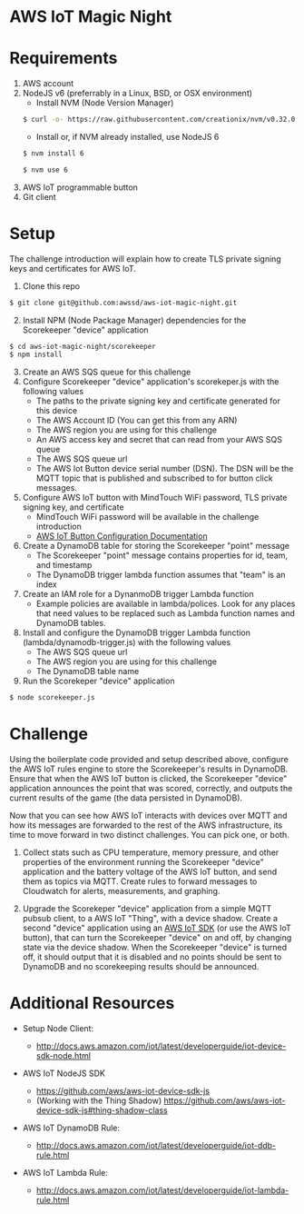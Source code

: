 # AWS IoT Magic Night

# Requirements

1. AWS account
2. NodeJS v6 (preferrably in a Linux, BSD, or OSX environment)
    - Install NVM (Node Version Manager)
    ```sh
    $ curl -o- https://raw.githubusercontent.com/creationix/nvm/v0.32.0/install.sh | bash
    ```
    - Install or, if NVM already installed, use NodeJS 6
    ```sh
    $ nvm install 6
    ```
    ```sh
    $ nvm use 6
    ```
3. AWS IoT programmable button
4. Git client

# Setup

The challenge introduction will explain how to create TLS private signing keys and certificates for AWS IoT.

1. Clone this repo
```sh
$ git clone git@github.com:awssd/aws-iot-magic-night.git
```
2. Install NPM (Node Package Manager) dependencies for the Scorekeeper "device" application
```sh
$ cd aws-iot-magic-night/scorekeeper
$ npm install
```
3. Create an AWS SQS queue for this challenge
4. Configure Scorekeeper "device" application's scorekeper.js with the following values
    - The paths to the private signing key and certificate generated for this device
    - The AWS Account ID (You can get this from any ARN)
    - The AWS region you are using for this challenge
    - An AWS access key and secret that can read from your AWS SQS queue
    - The AWS SQS queue url
    - The AWS Iot Button device serial number (DSN). The DSN will be the MQTT topic that is published and subscribed to for button click messages.    
5. Configure AWS IoT button with MindTouch WiFi password, TLS private signing key, and certificate
    - MindTouch WiFi password will be available in the challenge introduction
    - [AWS IoT Button Configuration Documentation](http://docs.aws.amazon.com/iot/latest/developerguide/configure-iot.html)
6. Create a DynamoDB table for storing the Scorekeeper "point" message
    - The Scorekeeper "point" message contains properties for id, team, and timestamp
    - The DynamoDB trigger lambda function assumes that "team" is an index
7. Create an IAM role for a DynanmoDB trigger Lambda function
    - Example policies are available in lambda/polices. Look for any places that need values to be replaced such as Lambda function names and DynamoDB tables.
8. Install and configure the DynamoDB trigger Lambda function (lambda/dynamodb-trigger.js) with the following values
    - The AWS SQS queue url
    - The AWS region you are using for this challenge
    - The DynamoDB table name
9. Run the Scorekeper "device" application
```sh
$ node scorekeeper.js
```
# Challenge

Using the boilerplate code provided and setup described above, configure the AWS IoT rules engine to store the Scorekeeper's results in DynamoDB. Ensure that when the AWS IoT button is clicked, the Scorekeeper "device" application announces the point that was scored, correctly, and outputs the current results of the game (the data persisted in DynamoDB).

Now that you can see how AWS IoT interacts with devices over MQTT and how its messages are forwarded to the rest of the AWS infrastructure, its time to move forward in two distinct challenges. You can pick one, or both.

1. Collect stats such as CPU temperature, memory pressure, and other properties of the environment running the Scorekeeper "device" application and the battery voltage of the AWS IoT button, and send them as topics via MQTT. Create rules to forward messages to Cloudwatch for alerts, measurements, and graphing.

2. Upgrade the Scorekeper "device" application from a simple MQTT pubsub client, to a AWS IoT "Thing", with a device shadow. Create a second "device" application using an [AWS IoT SDK](https://aws.amazon.com/iot/sdk/) (or use the AWS IoT button), that can turn the Scorekeeper "device" on and off, by changing state via the device shadow. When the Scorekeeper "device" is turned off, it should output that it is disabled and no points should be sent to DynamoDB and no scorekeeping results should be announced.

# Additional Resources

* Setup Node Client:
    - http://docs.aws.amazon.com/iot/latest/developerguide/iot-device-sdk-node.html

* AWS IoT NodeJS SDK
    - https://github.com/aws/aws-iot-device-sdk-js
    - (Working with the Thing Shadow) https://github.com/aws/aws-iot-device-sdk-js#thing-shadow-class

* AWS IoT DynamoDB Rule:
    - http://docs.aws.amazon.com/iot/latest/developerguide/iot-ddb-rule.html

* AWS IoT Lambda Rule:
    - http://docs.aws.amazon.com/iot/latest/developerguide/iot-lambda-rule.html
